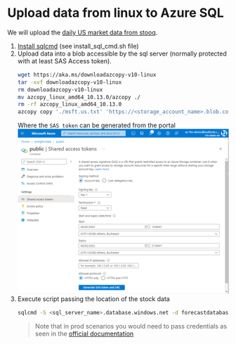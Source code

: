 # Upload data from linux to Azure SQL

We will upload the [daily US market data from stooq](https://www.mssqltips.com/sqlservertip/6963/download-stooq-historical-stock-price-volume-data-sql-server/).

1. [Install sqlcmd](https://docs.microsoft.com/en-us/sql/linux/sql-server-linux-setup-tools?view=sql-server-ver15) (see install_sql_cmd.sh file)
1. Upload data into a blob accessible by the sql server (normally protected with at least SAS Access token).
   ```bash
   wget https://aka.ms/downloadazcopy-v10-linux
   tar -xvf downloadazcopy-v10-linux
   rm downloadazcopy-v10-linux
   mv azcopy_linux_amd64_10.13.0/azcopy ./
   rm -rf azcopy_linux_amd64_10.13.0
   azcopy copy './msft.us.txt' 'https://<storage_account_name>.blob.core.windows.net/public/msft.us.txt?<SAS token>'
   ```
   Where the `SAS token` can be generated from the portal
   ![Generate SAS token](./generate_sas_token.png)
1. Execute script passing the location of the stock data
   ```bash
   sqlcmd -S <sql_server_name>.database.windows.net -d forecastdatabase -v StorageUrl='https://<storage_account_name>.blob.core.windows.net' FilePath='public/msft.us.txt' -i populate_data.sql -U forecasting-app -P '<forecasting-app-password>'
   ```
   > Note that in prod scenarios you would need to pass credentials as seen in the [official documentation](https://docs.microsoft.com/en-us/sql/relational-databases/import-export/examples-of-bulk-access-to-data-in-azure-blob-storage?view=sql-server-ver15)
